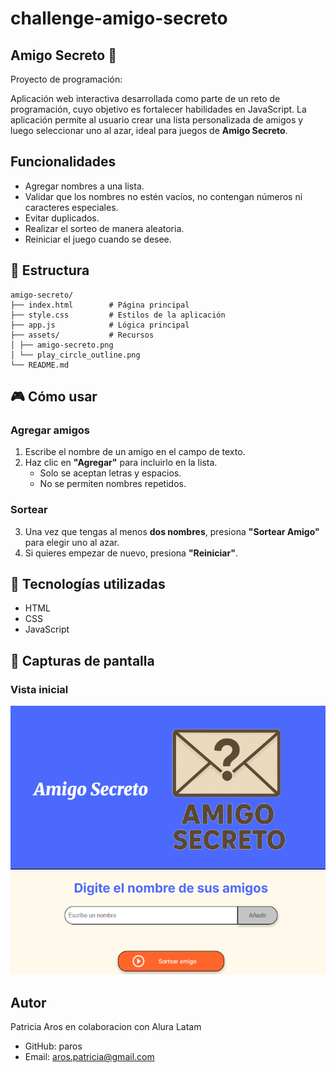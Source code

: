# challenge-amigo-secreto 
## Amigo Secreto 🎁
Proyecto de programación:

Aplicación web interactiva desarrollada como parte de un reto de programación, cuyo objetivo es fortalecer habilidades en JavaScript. 
La aplicación permite al usuario crear una lista personalizada de amigos y luego seleccionar uno al azar, ideal para juegos de **Amigo Secreto**.


## Funcionalidades
- Agregar nombres a una lista.
- Validar que los nombres no estén vacíos, no contengan números ni caracteres especiales.
- Evitar duplicados.
- Realizar el sorteo de manera aleatoria.
- Reiniciar el juego cuando se desee.


## 📁 Estructura

    amigo-secreto/
    ├── index.html        # Página principal
    ├── style.css         # Estilos de la aplicación
    ├── app.js            # Lógica principal
    ├── assets/           # Recursos
    │ ├── amigo-secreto.png
    │ └── play_circle_outline.png
    └── README.md    


## 🎮 Cómo usar

### Agregar amigos
1. Escribe el nombre de un amigo en el campo de texto.
2. Haz clic en **"Agregar"** para incluirlo en la lista.
   - Solo se aceptan letras y espacios.
   - No se permiten nombres repetidos.
     
### Sortear
3. Una vez que tengas al menos **dos nombres**, presiona **"Sortear Amigo"** para elegir uno al azar.
4. Si quieres empezar de nuevo, presiona **"Reiniciar"**.


## 📌 Tecnologías utilizadas
- HTML
- CSS
- JavaScript

## 📸 Capturas de pantalla

### Vista inicial
![Vista inicial](assets/captura-inicial.png)

## Autor
Patricia Aros en colaboracion con Alura Latam 
- GitHub: paros
- Email: aros.patricia@gmail.com
